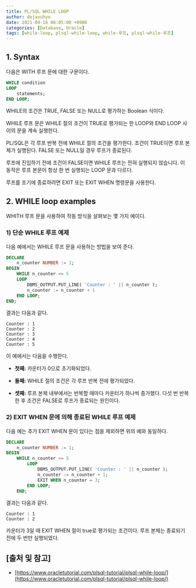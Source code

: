 ```yaml
---
title: PL/SQL WHILE LOOP
author: dejavuhyo
date: 2021-04-16 06:05:00 +0900
categories: [Database, Oracle]
tags: [while-loop, plsql-while-loop, while-루프, plsql-while-루프]
---
```


## 1. Syntax
다음은 WITH 루프 문에 대한 구문이다.

```sql
WHILE condition
LOOP
    statements;
END LOOP;
```

WHILE의 조건은 TRUE, FALSE 또는 NULL로 평가하는 Boolean 식이다.

WHILE 루프 문은 WHILE 절의 조건이 TRUE로 평가되는 한 LOOP와 END LOOP 사이의 문을 계속 실행한다.

PL/SQL은 각 루프 반복 전에 WHILE 절의 조건을 평가한다. 조건이 TRUE이면 루프 본체가 실행된다. FALSE 또는 NULL일 경우 루프가 종료된다.

루프에 진입하기 전에 조건이 FALSE이면 WHILE 루프는 전혀 실행되지 않습니다. 이 동작은 루프 본문이 항상 한 번 실행되는 LOOP 문과 다르다.

루프를 조기에 종료하려면 EXIT 또는 EXIT WHEN 명령문을 사용한다.

## 2. WHILE loop examples
WHITH 루프 문을 사용하여 작동 방식을 살펴보는 몇 가지 예이다.

### 1) 단순 WHILE 루프 예제
다음 예에서는 WHILE 루프 문을 사용하는 방법을 보여 준다.

```sql
DECLARE
    n_counter NUMBER := 1;
BEGIN
    WHILE n_counter <= 5
    LOOP
        DBMS_OUTPUT.PUT_LINE( 'Counter : ' || n_counter );
        n_counter := n_counter + 1
    END LOOP;
END;
```

결과는 다음과 같다.

```text
Counter : 1
Counter : 2
Counter : 3
Counter : 4
Counter : 5
```

이 예에서는 다음을 수행한다.

* **첫째:** 카운터가 0으로 초기화되었다.

* **둘째:** WHILE 절의 조건은 각 루프 반복 전에 평가되었다.

* **셋째:** 루프 본체 내부에서는 반복할 때마다 카운터가 하나씩 증가했다. 다섯 번 반복한 후 조건은 FALSE로 루프가 종료되는 원인이다.

### 2) EXIT WHEN 문에 의해 종료된 WHILE 루프 예제
다음 예는 추가 EXIT WHEN 문이 있다는 점을 제외하면 위의 예와 동일하다.

```sql
DECLARE
    n_counter NUMBER := 1;
BEGIN
    WHILE n_counter <= 5
        LOOP
            DBMS_OUTPUT.PUT_LINE( 'Counter : ' || n_counter );
            n_counter := n_counter + 1;
            EXIT WHEN n_counter = 3;
        END LOOP;
    END;
```

결과는 다음과 같다.

```text
Counter : 1
Counter : 2
```

카운터가 3일 때 EXIT WHEN 절이 true로 평가되는 조건이다. 루프 본체는 종료되기 전에 두 번만 실행되었다.

## [출처 및 참고]
* [https://www.oracletutorial.com/plsql-tutorial/plsql-while-loop/](https://www.oracletutorial.com/plsql-tutorial/plsql-while-loop/)
